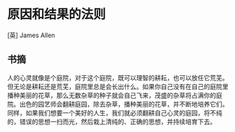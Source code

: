 # 原因和结果的法则

[英] James Allen

## 书摘

人的心灵就像是个庭院，对于这个庭院，既可以理智的耕耘，也可以放任它荒芜。但无论是耕耘还是荒芜，庭院里总是会长出什么。如果你自己没有在自己的庭院里播种美丽的花草，那么无数杂草的种子就会自己飞来，茂盛的杂草将占满你的庭院。出色的园艺师会翻耕庭园，除去杂草，播种美丽的花草，并不断地培养它们。同样，如果我们想要一个美好的人生，我们就必须翻耕自己心灵的庭园，将不纯的，错误的思想一扫而光，然后栽上清纯的、正确的思想，并持续培育下去。
